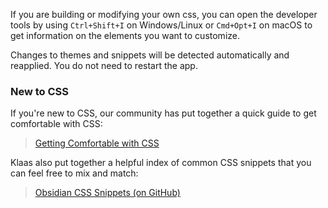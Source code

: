 If you are building or modifying your own css, you can open the developer tools by using `Ctrl+Shift+I` on Windows/Linux or `Cmd+Opt+I` on macOS to get information on the elements you want to customize.

Changes to themes and snippets will be detected automatically and reapplied. You do not need to restart the app.

### New to CSS

If you're new to CSS, our community has put together a quick guide to get comfortable with CSS:

> [Getting Comfortable with CSS](https://forum.obsidian.md/t/getting-comfortable-with-obsidian-css/133)

Klaas also put together a helpful index of common CSS snippets that you can feel free to mix and match:

> [Obsidian CSS Snippets (on GitHub)](https://github.com/Dmitriy-Shulha/obsidian-css-snippets/tree/master/Snippets)
